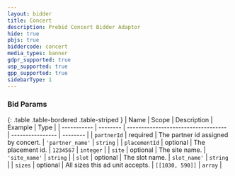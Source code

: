 ```yaml
---
layout: bidder
title: Concert
description: Prebid Concert Bidder Adaptor
hide: true
pbjs: true
biddercode: concert
media_types: banner
gdpr_supported: true
usp_supported: true
gpp_supported: true
sidebarType: 1
---
```


### Bid Params

{: .table .table-bordered .table-striped }
| Name        | Scope    | Description                         | Example          | Type     |
| ----------- | -------- | ----------------------------------- | ---------------- | -------- |
| `partnerId` | required | The partner id assigned by concert. | `'partner_name'` | `string` |
| `placementId` | optional | The placement id. | `1234567` | `integer` |
| `site` | optional | The site name. | `'site_name'` | `string` |
| `slot` | optional | The slot name. | `slot_name'` | `string` |
| `sizes` | optional | All sizes this ad unit accepts. | `[[1030, 590]]` | `array` |
